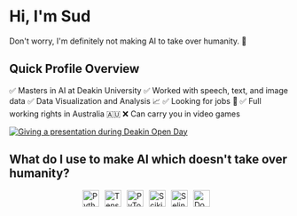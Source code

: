 # Hi, I'm Sud
Don't worry, I'm definitely not making AI to take over humanity. 🤖
<br>

## Quick Profile Overview
✅ Masters in AI at Deakin University
✅ Worked with speech, text, and image data
✅ Data Visualization and Analysis 📈
✅ Looking for jobs 👀
✅ Full working rights in Australia 🇦🇺
❌ Can carry you in video games
<br>

[![Giving a presentation during Deakin Open Day](https://img.youtube.com/vi/iYLsXjNKgI0/0.jpg)](https://youtube.com/shorts/iYLsXjNKgI0?feature=share)


## What do I use to make AI which doesn't take over humanity?
<div style="display: flex; flex-wrap: wrap; justify-content: center">
<img alt="Python"      width="30px" style="padding-right:10px;" src="https://cdn.jsdelivr.net/gh/devicons/devicon/icons/python/python-plain.svg"/>
<img alt="Tensorflow"  width="30px" style="padding-right:10px;" src="https://cdn.jsdelivr.net/gh/devicons/devicon/icons/tensorflow/tensorflow-original.svg"/>
<img alt="PyTorch"     width="30px" style="padding-right:10px;" src="https://cdn.jsdelivr.net/gh/devicons/devicon/icons/pytorch/pytorch-original.svg"/>
<img alt="ScikitLearn" width="30px" style="padding-right:10px;" src="https://cdn.jsdelivr.net/gh/devicons/devicon/icons/scikitlearn/scikitlearn-original.svg"/>
<img alt="Selinium"    width="30px" style="padding-right:10px;" src="https://cdn.jsdelivr.net/gh/devicons/devicon/icons/selenium/selenium-original.svg"/>
<img alt="Docker"      width="30px" style="padding-right:10px;" src="https://cdn.jsdelivr.net/gh/devicons/devicon/icons/docker/docker-original.svg"/>
</div>
